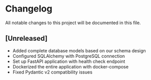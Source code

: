 # Changelog

All notable changes to this project will be documented in this file.

## [Unreleased]
- Added complete database models based on our schema design
- Configured SQLAlchemy with PostgreSQL connection
- Set up FastAPI application with health check endpoint
- Dockerized the entire application with docker-compose
- Fixed Pydantic v2 compatibility issues

